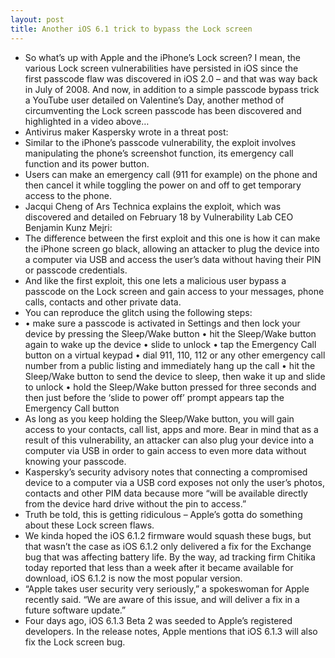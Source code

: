```yaml
---
layout: post
title: Another iOS 6.1 trick to bypass the Lock screen
---
```

* So what’s up with Apple and the iPhone’s Lock screen? I mean, the various Lock screen vulnerabilities have persisted in iOS since the first passcode flaw was discovered in iOS 2.0 – and that was way back in July of 2008. And now, in addition to a simple passcode bypass trick a YouTube user detailed on Valentine’s Day, another method of circumventing the Lock screen passcode has been discovered and highlighted in a video above…
* Antivirus maker Kaspersky wrote in a threat post:
* Similar to the iPhone’s passcode vulnerability, the exploit involves manipulating the phone’s screenshot function, its emergency call function and its power button.
* Users can make an emergency call (911 for example) on the phone and then cancel it while toggling the power on and off to get temporary access to the phone.
* Jacqui Cheng of Ars Technica explains the exploit, which was discovered and detailed on February 18 by Vulnerability Lab CEO Benjamin Kunz Mejri:
* The difference between the first exploit and this one is how it can make the iPhone screen go black, allowing an attacker to plug the device into a computer via USB and access the user’s data without having their PIN or passcode credentials.
* And like the first exploit, this one lets a malicious user bypass a passcode on the Lock screen and gain access to your messages, phone calls, contacts and other private data.
* You can reproduce the glitch using the following steps:
* • make sure a passcode is activated in Settings and then lock your device by pressing the Sleep/Wake button • hit the Sleep/Wake button again to wake up the device • slide to unlock • tap the Emergency Call button on a virtual keypad • dial 911, 110, 112 or any other emergency call number from a public listing and immediately hang up the call • hit the Sleep/Wake button to send the device to sleep, then wake it up and slide to unlock • hold the Sleep/Wake button pressed for three seconds and then just before the ‘slide to power off’ prompt appears tap the Emergency Call button
* As long as you keep holding the Sleep/Wake button, you will gain access to your contacts, call list, apps and more. Bear in mind that as a result of this vulnerability, an attacker can also plug your device into a computer via USB in order to gain access to even more data without knowing your passcode.
* Kaspersky’s security advisory notes that connecting a compromised device to a computer via a USB cord exposes not only the user’s photos, contacts and other PIM data because more “will be available directly from the device hard drive without the pin to access.”
* Truth be told, this is getting ridiculous – Apple’s gotta do something about these Lock screen flaws.
* We kinda hoped the iOS 6.1.2 firmware would squash these bugs, but that wasn’t the case as iOS 6.1.2 only delivered a fix for the Exchange bug that was affecting battery life. By the way, ad tracking firm Chitika today reported that less than a week after it became available for download, iOS 6.1.2 is now the most popular version.
* “Apple takes user security very seriously,” a spokeswoman for Apple recently said. “We are aware of this issue, and will deliver a fix in a future software update.”
* Four days ago, iOS 6.1.3 Beta 2 was seeded to Apple’s registered developers. In the release notes, Apple mentions that iOS 6.1.3 will also fix the Lock screen bug.

